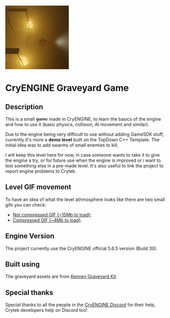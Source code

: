 ![Game Thumbnail](Thumbnail.png "Game Thumbnail")

# CryENGINE Graveyard Game

## Description
This is a small ~~game~~ made in CryENGINE, to learn the basics of the engine and how to use it (basic physics, collision, AI movement and similar).

Due to the engine being very difficult to use without adding GameSDK stuff, currently it's more a **demo level** built on the TopDown C++ Template. The initial idea was to add swarms of small enemies to kill.

I will keep this level here for now, in case someone wants to take it to give the engine a try, or for future use when the engine is improved or i want to test something else in a pre-made level. It's also useful to link the project to report engine problems to Crytek.

## Level GIF movement
To have an idea of what the level athmosphere looks like there are two small gifs you can check:
* [Not compressed GIF (~15Mb to load)](readme_images/big_gif.gif);
* [Compressed GIF (~4Mb to load)](readme_images/compressed_gif.gif).

## Engine Version
The project currently use the CryENGINE official 5.6.5 version (Build 30).

## Built using
The graveyard assets are from [Kenney Graveyard Kit](https://kenney.nl/assets/graveyard-kit)

## Special thanks
Special thanks to all the people in the [CryENGINE Discord](https://discordapp.com/invite/cryengine) for their help, Crytek developers help on Discord too!
